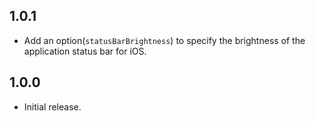 ## 1.0.1

- Add an option(`statusBarBrightness`) to specify the brightness of the application status bar for iOS.

## 1.0.0

- Initial release.
